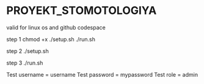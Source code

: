 # PROYEKT_STOMOTOLOGIYA
valid for linux os and github codespace

step 1 chmod +x ./setup.sh ./run.sh

step 2 ./setup.sh

step 3 ./run.sh

Test username = username
Test password = mypassword
Test role = admin